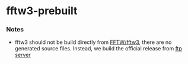 fftw3-prebuilt
==============
### Notes
- fftw3 should not be build directly from [FFTW/fftw3](https://github.com/FFTW/fftw3), there are no generated source files. Instead, we build the official release from [ftp server](https://fftw.org/pub/fftw/)
